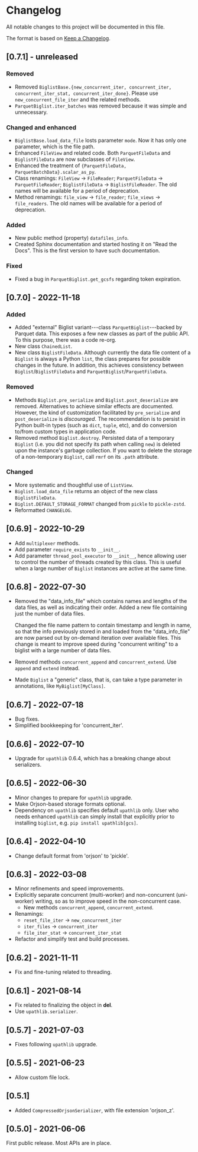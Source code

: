 # Changelog

All notable changes to this project will be documented in this file.

The format is based on [Keep a Changelog](https://keepachangelog.com/en/1.0.0/).


## [0.7.1] - unreleased

### Removed

- Removed `BiglistBase.{new_concurrent_iter, concurrent_iter, concurrent_iter_stat, concurrent_iter_done}`. Please use `new_concurrent_file_iter` and the related methods.
- `ParquetBiglist.iter_batches` was removed because it was simple and unnecessary.

### Changed and enhanced

- `BiglistBase.load_data_file` losts parameter `mode`. Now it has only one parameter, which is the file path.
- Enhanced `FileView` and related code. Both `ParquetFileData` and `BiglistFileData` are now subclasses of `FileView`.
- Enhanced the treatment of `{ParquetFileData, ParquetBatchData}.scalar_as_py`.
- Class renamings: `FileView` -> `FileReader`; `ParquetFileData` -> `ParquetFileReader`; `BiglistFileData` -> `BiglistFileReader`.
  The old names will be available for a period of deprecation.
- Method renamings: `file_view` -> `file_reader`; `file_views` -> `file_readers`.
  The old names will be available for a period of deprecation.

### Added

- New public method (property) `datafiles_info`.
- Created Sphinx documentation and started hosting it on "Read the Docs". This is the first version to have such documentation.

### Fixed

- Fixed a bug in `ParquetBiglist.get_gcsfs` regarding token expiration.



## [0.7.0] - 2022-11-18

### Added

- Added "external" Biglist variant---class `ParquetBiglist`---backed by Parquet data. This exposes a few new classes as part of the public API. To this purpose, there was a code re-org.
- New class `ChainedList`.
- New class `BiglistFileData`. Although currently the data file content of a `Biglist` is always a Python `list`, the class prepares for possible changes in the future. In addition, this achieves consistency between `Biglist`/`BiglistFileData` and `ParquetBiglist`/`ParquetFileData`.

### Removed

- Methods `Biglist.pre_serialize` and `Biglist.post_deserialize` are removed. Alternatives to achieve similar effects are documented. However, the kind of customization facilitated by `pre_serialize` and `post_deserialize` is *discouraged*. The recommendation is to persist in Python built-in types (such as `dict`, `tuple`, etc), and do conversion to/from custom types in application code.
- Removed method `Biglist.destroy`. Persisted data of a temporary `Biglist` (i.e. you did not specify its path when calling `new`) is deleted upon the instance's garbage collection. If you want to delete the storage of a non-temporary `Biglist`, call `rmrf` on its `.path` attribute.

### Changed

- More systematic and thoughtful use of `ListView`.
- `Biglist.load_data_file` returns an object of the new class `BiglistFileData`.
- `Biglist.DEFAULT_STORAGE_FORMAT` changed from `pickle` to `pickle-zstd`.
- Reformatted `CHANGELOG`.


## [0.6.9] - 2022-10-29

- Add `multiplexer` methods.
- Add parameter `require_exists` to `__init__`.
- Add parameter `thread_pool_executor` to `__init__`, hence allowing user to control the number of threads created by this class. This is useful when a large number of `Biglist` instances are active at the same time.


## [0.6.8] - 2022-07-30

- Removed the "data_info_file" which contains names and lengths of the data files,
  as well as indicating their order. Added a new file containing just the number
  of data files.

  Changed the file name pattern to contain timestamp and length in name,
  so that the info previously stored in and loaded from the
  "data_info_file" are now parsed out by on-demand iteration over available files.
  This change is meant to improve speed during "concurrent writing" to a biglist
  with a large number of data files.
- Removed methods `concurrent_append` and `concurrent_extend`. Use `append` and
  `extend` instead.
- Made `Biglist` a "generic" class, that is, can take a type parameter in annotations,
  like `MyBiglist[MyClass]`.


## [0.6.7] - 2022-07-18

- Bug fixes.
- Simplified bookkeeping for 'concurrent_iter'.


## [0.6.6] - 2022-07-10

- Upgrade for `upathlib` 0.6.4, which has a breaking change about serializers.


## [0.6.5] - 2022-06-30

- Minor changes to prepare for `upathlib` upgrade.
- Make Orjson-based storage formats optional.
- Dependency on `upathlib` specifies default `upathlib` only.
  User who needs enhanced `upathlib` can simply install that explicitly
  prior to installing `biglist`, e.g. `pip install upathlib[gcs]`.


## [0.6.4] - 2022-04-10

- Change default format from 'orjson' to 'pickle'.


## [0.6.3] - 2022-03-08

- Minor refinements and speed improvements.
- Explicitly separate concurrent (multi-worker) and non-concurrent
  (uni-worker) writing, so as to improve speed in the non-concurrent case.
  - New methods `concurrent_append`, `concurrent_extend`.
- Renamings:
  - `reset_file_iter` -> `new_concurrent_iter`
  - `iter_files` -> `concurrent_iter`
  - `file_iter_stat` -> `concurrent_iter_stat`
- Refactor and simplify test and build processes.


## [0.6.2] - 2021-11-11

- Fix and fine-tuning related to threading.


## [0.6.1] - 2021-08-14

- Fix related to finalizing the object in __del__.
- Use `upathlib.serializer`.


## [0.5.7] - 2021-07-03

- Fixes following `upathlib` upgrade.


## [0.5.5] - 2021-06-23

- Allow custom file lock.


## [0.5.1]

- Added `CompressedOrjsonSerializer`, with file extension 'orjson_z'.


## [0.5.0] - 2021-06-06

First public release. Most APIs are in place.
